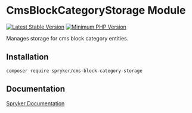 # CmsBlockCategoryStorage Module
[![Latest Stable Version](https://poser.pugx.org/spryker/cms-block-category-storage/v/stable.svg)](https://packagist.org/packages/spryker/cms-block-category-storage)
[![Minimum PHP Version](https://img.shields.io/badge/php-%3E%3D%207.3-8892BF.svg)](https://php.net/)

Manages storage for cms block category entities.

## Installation

```
composer require spryker/cms-block-category-storage
```

## Documentation

[Spryker Documentation](https://academy.spryker.com/developing_with_spryker/module_guide/modules.html)
